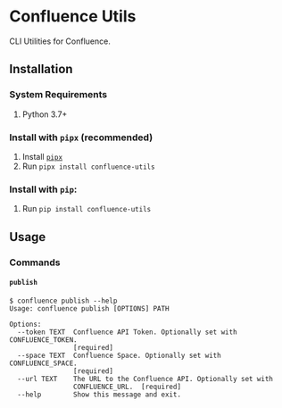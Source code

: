 # Confluence Utils

CLI Utilities for Confluence.

## Installation

### System Requirements

1. Python 3.7+

### Install with `pipx` (recommended)

1. Install [`pipx`](https://pypa.github.io/pipx/)
1. Run `pipx install confluence-utils`

### Install with `pip`:

1. Run `pip install confluence-utils`

## Usage

### Commands

#### `publish`

```console
$ confluence publish --help
Usage: confluence publish [OPTIONS] PATH

Options:
  --token TEXT  Confluence API Token. Optionally set with CONFLUENCE_TOKEN.
                [required]
  --space TEXT  Confluence Space. Optionally set with CONFLUENCE_SPACE.
                [required]
  --url TEXT    The URL to the Confluence API. Optionally set with
                CONFLUENCE_URL.  [required]
  --help        Show this message and exit.
```
